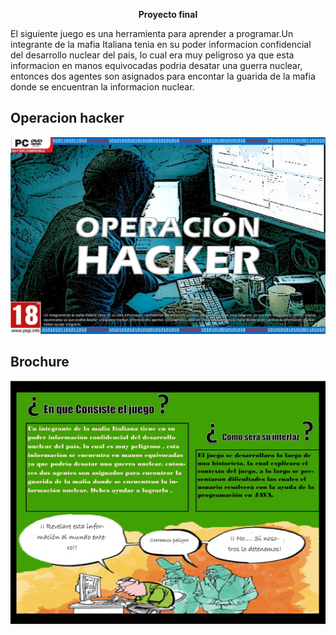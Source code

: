 <p align="center">
<b> Proyecto final </b><br>


El siguiente juego es una herramienta para aprender a programar.Un integrante de la mafia Italiana tenia en su poder informacion confidencial del desarrollo nuclear del pais, lo cual era muy peligroso ya que esta informacion en manos equivocadas podria desatar una guerra nuclear, entonces dos agentes son asignados para encontar la guarida de la mafia donde se encuentran la informacion nuclear.

## **Operacion hacker**


<img src="https://github.com/jenoratot/Proyecto-Final-POO/blob/master/Imagenes%20y%20graficos/Juego%20POO.png" />     
      
## **Brochure**  


<img src="https://github.com/jenoratot/Proyecto-Final-POO/blob/master/Imagenes%20y%20graficos/Brochure.jpg" /> 
      
